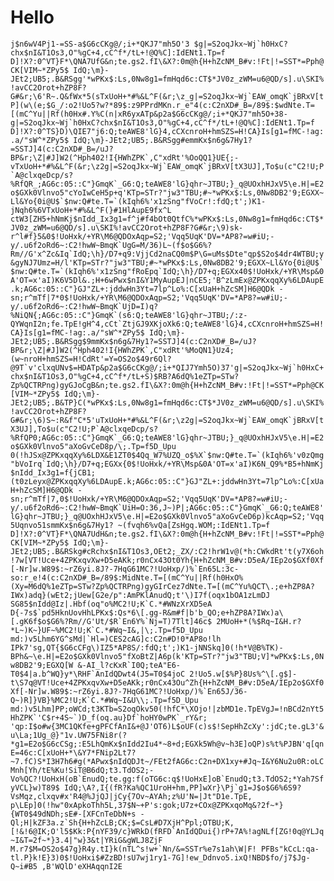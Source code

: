 # Hello

```j$n6wV4Pj1-=SS-a$G6cCKg@/;i+*QKJ7"mh5O'3 $g|=S2oqJkx~Wj`h0HxC?chx$nI&T1Os3,O"%gC+4,cC^f*/tL+!@Q%C]:IdENt1.Tp=f D]!X?:0^VT}F*\QNA7UfG&n;te.gs2.fI\&X?:0m@h{H+hZcNM_B#v:!Ft|!=SST*=Pph@CK[VIM~*ZPy5$ IdQ;\m}-JEt2;UB5;.B&RSgg'*wPKx$:Ls,0Nw8g1=fmHqd6c:CT$*JV0z_zWM=u6@QD/s].u\SKI%!avCC2Orot+hZP8F?G#&r;\6'R~.Q&fWx*5(sTxUoH+*#%&L^F(&r;\z_g|=S2oqJkx~Wj`EAW_omqK`jBRxV[tP](w\(e;$G_/:o2!Uo5?w?*89$:z9PPrdMKn.r_e"4(c:C2nXD#_B=/89$:$wdNte.T=[(mC^Yu||Rf(h0Hx#.Y%C(n|xR6yxATp&p2a$G6cCKg@/;i+*QKJ7"mh5O+38-g|=S2oqJkx~Wj`h0HxC?chx$nI&T1Os3,O"%gC+4,cC^f*/tL+!@Q%C]:IdENt1.Tp=f D]!X?:0^TS}D)\QIE7"j6:Q;teAWE8'lG}4,cCXcnroH+hmSZS=H!CA}Is[g1=fMC-!ag:.a/"sW^*ZPy5$ IdQ;\m}-JEt2;UB5;.B&RSgg#emmKx$n6g&7Hy1?=SSTJ]4(c:C2nXD#_B=/uJ?BP&r;\Z|#J]W2(^Hph402!I{HWhZPK`,C"xdRt'%OoQQ1}UE{;-vTxUoH+*#%&L^F(&r;\z2g|=S2oqJkx~Wj`EAW_omqK`jBRxV[tX3UJ],To$u(c"C2!U;P`A@clxqeDcp/s?%RfQR_;AG6c:05::C"}GmqK`_G6:Q;teAWE8'lG}qhr~JTBU;}_q@UOxhHJxV5\e.H|=E2o$GXk0Vlnvo5"cYoIwCeH5p+q'KTp=STr?"jw3"TBU;#~*wPKx$:Ls,0Nw8DB2'9;EGXX~Ll&Yo{0i@U$`$nw:Q#te.T=`(kIqh6%'x1zSng"fVoCr!:fdQ;t';)K1-jNqh6%6VTxUoH+*#%&L^F(}#1HlAupE9fx^L ctW3[ZH5+hNmKj$nIdd_Ix3g1=f^j#f4bOt0QtfC%*wPKx$:Ls,0Nw8g1=fmHqd6c:CT$*JV0z_zWM=u6@QD/s].u\SKI%!avCC2Orot+hZP8F?G#&r;\9)sk-r^l#f}5&0$!UoHxk/+YR\M6@QDOxAqp=S2;'Vqq5UqK'DV=*AP8?=w#iU;-y/.u6f2oRd6~:C2!hwW~BmqK`UgG=M/36)L~(f$o$G6%?Rm//G'x^Zc&Iq`IdQ;\h}/D7+q9:VjjCd2naCQ0m$P\G=uMs$Dte"qp$S2o$4dr4WTBU;y&gyNJ7Umz=H/l'KTp=STr?"jw3"TBU;#~*wPKx$:Ls,0Nw8DB2'9;EGXX~Ll&Yo{0i@U$`$nw:Q#te.T=`(kIqh6%'x1zSng"fRoEpq`IdQ;\h}/D7+q;EGXx40$!UoHxk/+YR\Msp&0A'OT=x'aI)K6V5Dl&.;H+6wPwx$nI&Y1MyAupEJ|nCE5;'B^zLmEx@ZPKxqqXy%6LDAupE.k;AG6c:05::C"}GJ"ZL+:jddwHn3Yt=7lp^Lo%:C[xUaH+hZcSM]H6@QDk -sn;r^mTf|7*0$!UoHxk/+YR\M6@QDOxAqp=S2;'Vqq5UqK'DV=*AP8?=w#iU;-y/.u6f2oRd6~:C2!hwW~BmqK`UjD=I)q?%NiQN{;AG6c:05::C"}GmqK`(s6:Q;teAWE8'lG}qhr~JTBU;/:z-QYWqnI2n;fe.TpE!gH^4,cCt`ZtjGJ9XKjoXk6:Q;teAWE8'lG}4,cCXcnroH+hmSZS=H!CA}Is[g1=fMC-!ag:.a/"sW^*ZPy5$ IdQ;\m}-JEt2;UB5;.B&RSgg$9mmKx$n6g&7Hy1?=SSTJ]4(c:C2nXD#_B=/uJ?BP&r;\Z|#J]W2(^Hph402!I{HWhZPK`,C"xdRt'%MoQN1}Uz4;(w~nroH+hmSZS=H!CdRt'=Y=OS2o$49r6Ql?@9T`v'clxqUNv$=HDATp&p2a$G6cCKg@/;i+*QIJ7Ymh5O)37'g|=S2oqJkx~Wj`h0HxC+chx$nI&T1Os3,O"%gC+4,cC^f*/tL+S)$RB?A6dQ%1eZTp=STw?Zp%QCTRPng)gyGJoCgB&n;te.gs2.fI\&X?:0m@h{H+hZcNM_B#v:!Ft|!=SST*=Pph@CK[VIM~*ZPy5$ IdQ;\m}-JEt2;UB5;.B&TP}C(*wPKx$:Ls,0Nw8g1=fmHqd6c:CT$*JV0z_zWM=u6@QD/s].u\SKI%!avCC2Orot+hZP8F?G#&r;\6)S~:R&f"C*5'uTxUoH+*#%&L^F(&r;\z2g|=S2oqJkx~Wj`EAW_omqK`jBRxV[tX3UJ],To$u(c"C2!U;P`A@clxqeDcp/s?%RfQP0;AG6c:05::C"}GmqK`_G6:Q;teAWE8'lG}qhr~JTBU;}_q@UOxhHJxV5\e.H|=E2o$GXk0Vlnvo5"aXoGvCeD8p/\;.Tp=f5D_Upu 0(!hJSx@ZPKxqqXy%6LDX&E1ZT0$4Qq_W7%UZQ_o$%X`$nw:Q#te.T=`(kIqh6%'v0zQmg"bVoIrq`IdQ;\h}/D7+q;EGXx{0$!UoHxk/+YR\Msp&0A'OT=x'aI)K6N_Q9%*B5+hNmKj$nIdd_Ix3g1=f{jCB1;(t0zLeyx@ZPKxqqXy%6LDAupE.k;AG6c:05::C"}GJ"ZL+:jddwHn3Yt=7lp^Lo%:C[xUaH+hZcSM]H6@QDk -sn;r^mTf|7,0$!UoHxk/+YR\M6@QDOxAqp=S2;'Vqq5UqK'DV=*AP8?=w#iU;-y/.u6f2oRd6~:C2!hwW~BmqK`UiH=O:36,J~)P|;AG6c:05::C"}GmqK`_G6:Q;teAWE8'lG}qhr~JTBU;}_q@UOxhHJxV5\e.H|=E2o$GXk0Vlnvo5"aXoGvCeD6p)kcAqp=S2;'Vqq5Uqnvo51smmKx$n6g&7Hy1? ~(fvqh6%vQa[ZsHgq.WOM;:IdENt1.Tp=f D]!X?:0^VT}F*\QNA7UdH&n;te.gs2.fI\&X?:0m@h{H+hZcNM_B#v:!Ft|!=SST*=Pph@CK[VIM~*ZPy5$ IdQ;\m}-JEt2;UB5;.B&RSkg#cRchx$nI&T1Os3,OEt2;_ZX/:C2!hrW1v@(*h:CWkdRt't(y7X6oh!7w[VT!Uce+4ZPKxqvXw+D5eAKk;r0nCx43Ot0Yh{H+hZcNM_B#v:D5eA/IEp2o$GXf0Xf[-Nr]w.W89$:~rZ6yi.8J?-7HqG61MC?!UoHxp/)%`En65L:3c-so:r_e!4(c:C2nXD#_B=/89$:MidNte.T=[(mC^Yu||Rf(h0HxO%(Xy=M6dQ%1eZTp=STw?Zp%QCTRPng)gyGIrCez7dNte.T=[(mC^Yu%QCT\.;e+hZP8A?IWx)adq}(wEt2;jUew[G2e/p":AmPKlAnudQ;t'\)I7f(oqx1bOA1zLmDJ SG85$nIdd@Iz|.Hbf(oq"o%MC2!U;K`C.*#WNzXrXD5eA D{-7s$`pd5HknUovHhLPKx$:Qs*6\[.gg-R&m#f|b'b_QO;e+hZP8A?IWx)a\[.gK6f$o$G6%?Rm//G'Ut/$R`En6Y%`Nj=T)7Tlt]46c$ 2MUoH+*(%$Rq~I&H.r?*L~)K~}UF~%MC2!U;K`C.*#Wq~I&,|\;.Tp=f5D_Upu md:)v5Lhm6YG^sMd|`Hl=)CES2cAG]c:C2n#D!0*AP8o!lh IPk7'sg,QT{$G6cCFg\)IZ5*AP8S/:fdQ;t';)K1-jNNSkq]0(!h*V@B%TK)-BPh&~\e.H|=E2o$GXk0Vlnvo5"fXoBtZ|A6p(k'KTp=STr?"jw3"TBU;V]*wPKx$:Ls,0Nw8DB2'9;EGXQ[W &-AI_l?cKxR`I0Q;teA"E6-T0$4|a.b^WQ}y*\RHF`AnIdQDwt4(J5=T0$4joC 2!Uo5.w[$%P}8Us%^\[.g$]- t\S7q@VT!Uce+4ZPKxqvXw+D5eAKk;r0nCx43Ou^Zh{H+hZcNM_B#v:D5eA/IEp2o$GXf0Xf[-Nr]w.W89$:~rZ6yi.8J?-7HqG61MC?!UoHxp/)%`En65J/36-Q~)R]}VB}%MC2!U;K`C.*#Wq~I&U\\;.Tp=f5D_Upu md:)v5Lhm]PP;oWCd;t3KTb=S2oqOkv50(!hfC*\XOjo!|zbMD1e.TpEVgJ=!nBCd2nYt5HhZPK`'C$r+4S~`)D_f(oq.au}Df`hoHY0wPK`_rY&r;  'qp:I$o#w{3MC1QKfe+gPFCfAnI&+@J'OT6)L$oUF(c)s$!SepHhZcXy':jdC;te.gL3'&u\La;1Ug_@}"1v.UW75FNi8r(?*g1=E2o$G6cCSg;:E5LhQmKx$nIdd2Iu4*~8+d;EGXk5Wh@v~h3E]oQP)s%t%PJBN'q[qnE=46c:C[xUoH+*\&Y7*FNip2Lt7?~7.fC)S*I3H7h6#g(*APwx$nIdQDJt~/FEt2fAG6c:C2n+DX1xy+#Jq~I&Y6Nu2u0R:oLCMnh[Yh/tE%Ku!SiT@B6dQ;t3.TdOS2;-Vo%QC?!UoHxH(oB`EnudQ;te.gg:f(oTG6c:q$!UoHxE]oB`EnudQ;t3.TdOS2;*Yah7SfyVCL}w)T89$ IdQ;\A?,I{(fR?Ka%QC1UroH+hm,PP]wXr}\Pj`g1=J$o$G6%6S9?VsMqz,clxqv#x'R4@%JjQJ|jCy{7Ov~AYAh;z%U'N=|Jt"D1e.TpE, p\LEp]0(!hw"0xApkoThh5L,37$N~+P's:gok;U7z+COx@ZPKxqoMq&?2f~*}{WT0$49dNDh;sE#-[XFCnTeDbN+s -Ql;H|kZF3a.z`Sh{H+hZcLB;CK;$=CsL#D7XjH^Ppl;OTBU;K,[!&!6@IK;O'l5$Kk:P{nYF39/c}WRkD(fRFD`AnIdQDui{)rP+7A%!agNLf[ZG!0q@YLJq~I&T=2f~*}3.4|"w}3&t|YRiG&gWLJ8ZjF M.r7$M=OS2o$47g}R4y.tI}k(nTL^s!w+`Nn/&=SSTr%e7s1ah\W|F! PFBs"kCcL:qa-tl.P}k!E}3)0$!UoHxi$#ZzBD!sU7wj1ry1-7G]!ew_Ddnvo5.ixQ!NBD$fo/j7$Jg-Q~i#B5 ,B'WQlD'eXHAqqnI2E```
